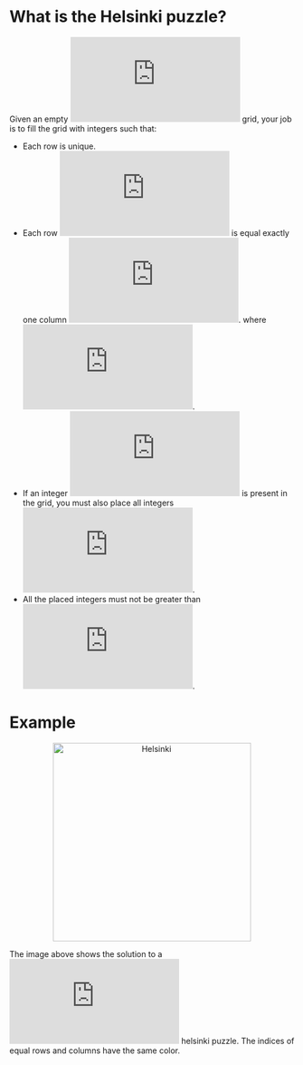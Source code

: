 # What is the Helsinki puzzle?

Given an empty ![](https://latex.codecogs.com/svg.latex?%5Cinline%20%7B%5Ccolor%7BOrange%7D%20N%20%5Ctimes%20N%7D) grid, your job is to fill the grid with integers such that:
* Each row is unique.
* Each row ![](https://latex.codecogs.com/svg.latex?%5Cinline%20%7B%5Ccolor%7BOrange%7D%20H_%7Bi%2C%20*%7D%7D) is equal exactly one column ![](https://latex.codecogs.com/svg.latex?%5Cinline%20%7B%5Ccolor%7BOrange%7D%20H_%7B*%2C%20j%7D%7D). where ![](https://latex.codecogs.com/svg.latex?%5Cinline%20%7B%5Ccolor%7BOrange%7D%20i%20%5Cneq%20j%7D).
* If an integer ![](https://latex.codecogs.com/svg.latex?%5Cinline%20%7B%5Ccolor%7BOrange%7D%20n%7D) is present in the grid, you must also place all integers ![](https://latex.codecogs.com/svg.latex?%5Cinline%20%7B%5Ccolor%7BOrange%7D%201%20%5Cleq%20m%20%3C%20n%7D).
* All the placed integers must not be greater than ![](https://latex.codecogs.com/svg.latex?%5Cinline%20%7B%5Ccolor%7BOrange%7D%20N%7D).

# Example

<p align="center">
  <img src="https://i.imgur.com/wucyNW0.png" width="350" alt="Helsinki">
</p>

The image above shows the solution to a ![](https://latex.codecogs.com/svg.latex?%5Cinline%20%7B%5Ccolor%7BOrange%7D%204%20%5Ctimes%204%7D) helsinki puzzle. The indices of equal rows and columns have the same color. 
